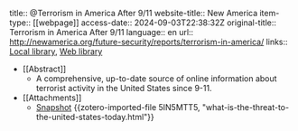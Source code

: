 title:: @Terrorism in America After 9/11
website-title:: New America
item-type:: [[webpage]]
access-date:: 2024-09-03T22:38:32Z
original-title:: Terrorism in America After 9/11
language:: en
url:: http://newamerica.org/future-security/reports/terrorism-in-america/
links:: [Local library](zotero://select/library/items/NTQSABY3), [Web library](https://www.zotero.org/users/14926906/items/NTQSABY3)

- [[Abstract]]
	- A comprehensive, up-to-date source of online information about terrorist activity in the United States since 9-11.
- [[Attachments]]
	- [Snapshot](https://www.newamerica.org/future-security/reports/terrorism-in-america/what-is-the-threat-to-the-united-states-today/) {{zotero-imported-file 5IN5MTT5, "what-is-the-threat-to-the-united-states-today.html"}}
